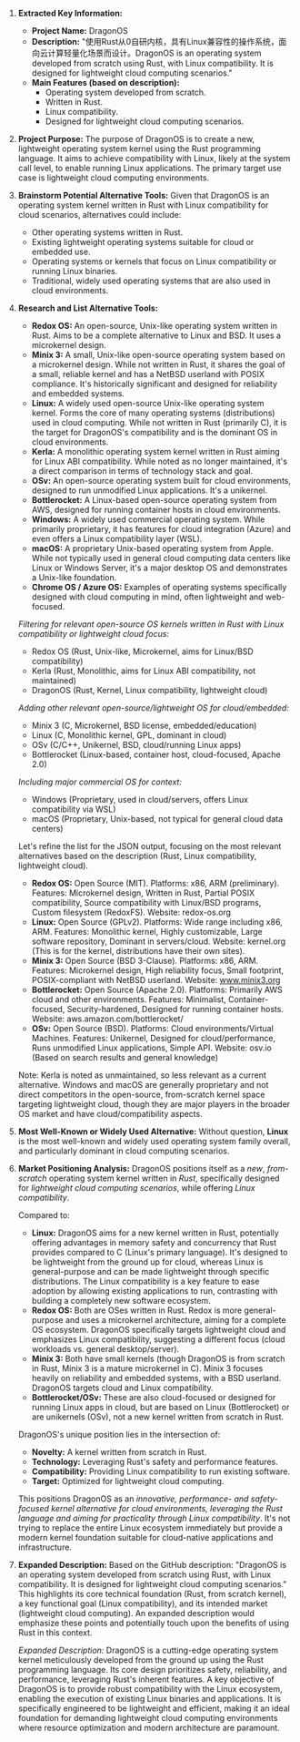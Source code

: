 1.  **Extracted Key Information:**
    *   **Project Name:** DragonOS
    *   **Description:** "使用Rust从0自研内核，具有Linux兼容性的操作系统，面向云计算轻量化场景而设计。DragonOS is an operating system developed from scratch using Rust, with Linux compatibility. It is designed for lightweight cloud computing scenarios."
    *   **Main Features (based on description):**
        *   Operating system developed from scratch.
        *   Written in Rust.
        *   Linux compatibility.
        *   Designed for lightweight cloud computing scenarios.

2.  **Project Purpose:**
    The purpose of DragonOS is to create a new, lightweight operating system kernel using the Rust programming language. It aims to achieve compatibility with Linux, likely at the system call level, to enable running Linux applications. The primary target use case is lightweight cloud computing environments.

3.  **Brainstorm Potential Alternative Tools:**
    Given that DragonOS is an operating system kernel written in Rust with Linux compatibility for cloud scenarios, alternatives could include:
    *   Other operating systems written in Rust.
    *   Existing lightweight operating systems suitable for cloud or embedded use.
    *   Operating systems or kernels that focus on Linux compatibility or running Linux binaries.
    *   Traditional, widely used operating systems that are also used in cloud environments.

4.  **Research and List Alternative Tools:**

    *   **Redox OS:** An open-source, Unix-like operating system written in Rust. Aims to be a complete alternative to Linux and BSD. It uses a microkernel design.
    *   **Minix 3:** A small, Unix-like open-source operating system based on a microkernel design. While not written in Rust, it shares the goal of a small, reliable kernel and has a NetBSD userland with POSIX compliance. It's historically significant and designed for reliability and embedded systems.
    *   **Linux:** A widely used open-source Unix-like operating system kernel. Forms the core of many operating systems (distributions) used in cloud computing. While not written in Rust (primarily C), it is the target for DragonOS's compatibility and is the dominant OS in cloud environments.
    *   **Kerla:** A monolithic operating system kernel written in Rust aiming for Linux ABI compatibility. While noted as no longer maintained, it's a direct comparison in terms of technology stack and goal.
    *   **OSv:** An open-source operating system built for cloud environments, designed to run unmodified Linux applications. It's a unikernel.
    *   **Bottlerocket:** A Linux-based open-source operating system from AWS, designed for running container hosts in cloud environments.
    *   **Windows:** A widely used commercial operating system. While primarily proprietary, it has features for cloud integration (Azure) and even offers a Linux compatibility layer (WSL).
    *   **macOS:** A proprietary Unix-based operating system from Apple. While not typically used in general cloud computing data centers like Linux or Windows Server, it's a major desktop OS and demonstrates a Unix-like foundation.
    *   **Chrome OS / Azure OS:** Examples of operating systems specifically designed with cloud computing in mind, often lightweight and web-focused.

    *Filtering for relevant open-source OS kernels written in Rust with Linux compatibility or lightweight cloud focus:*
    *   Redox OS (Rust, Unix-like, Microkernel, aims for Linux/BSD compatibility)
    *   Kerla (Rust, Monolithic, aims for Linux ABI compatibility, not maintained)
    *   DragonOS (Rust, Kernel, Linux compatibility, lightweight cloud)

    *Adding other relevant open-source/lightweight OS for cloud/embedded:*
    *   Minix 3 (C, Microkernel, BSD license, embedded/education)
    *   Linux (C, Monolithic kernel, GPL, dominant in cloud)
    *   OSv (C/C++, Unikernel, BSD, cloud/running Linux apps)
    *   Bottlerocket (Linux-based, container host, cloud-focused, Apache 2.0)

    *Including major commercial OS for context:*
    *   Windows (Proprietary, used in cloud/servers, offers Linux compatibility via WSL)
    *   macOS (Proprietary, Unix-based, not typical for general cloud data centers)

    Let's refine the list for the JSON output, focusing on the most relevant alternatives based on the description (Rust, Linux compatibility, lightweight cloud).

    *   **Redox OS:** Open Source (MIT). Platforms: x86, ARM (preliminary). Features: Microkernel design, Written in Rust, Partial POSIX compatibility, Source compatibility with Linux/BSD programs, Custom filesystem (RedoxFS). Website: redox-os.org
    *   **Linux:** Open Source (GPLv2). Platforms: Wide range including x86, ARM. Features: Monolithic kernel, Highly customizable, Large software repository, Dominant in servers/cloud. Website: kernel.org (This is for the kernel, distributions have their own sites).
    *   **Minix 3:** Open Source (BSD 3-Clause). Platforms: x86, ARM. Features: Microkernel design, High reliability focus, Small footprint, POSIX-compliant with NetBSD userland. Website: www.minix3.org
    *   **Bottlerocket:** Open Source (Apache 2.0). Platforms: Primarily AWS cloud and other environments. Features: Minimalist, Container-focused, Security-hardened, Designed for running container hosts. Website: aws.amazon.com/bottlerocket/
    *   **OSv:** Open Source (BSD). Platforms: Cloud environments/Virtual Machines. Features: Unikernel, Designed for cloud/performance, Runs unmodified Linux applications, Simple API. Website: osv.io (Based on search results and general knowledge)

    Note: Kerla is noted as unmaintained, so less relevant as a current alternative. Windows and macOS are generally proprietary and not direct competitors in the open-source, from-scratch kernel space targeting lightweight cloud, though they are major players in the broader OS market and have cloud/compatibility aspects.

5.  **Most Well-Known or Widely Used Alternative:**
    Without question, **Linux** is the most well-known and widely used operating system family overall, and particularly dominant in cloud computing scenarios.

6.  **Market Positioning Analysis:**
    DragonOS positions itself as a *new*, *from-scratch* operating system kernel written in *Rust*, specifically designed for *lightweight cloud computing scenarios*, while offering *Linux compatibility*.

    Compared to:
    *   **Linux:** DragonOS aims for a new kernel written in Rust, potentially offering advantages in memory safety and concurrency that Rust provides compared to C (Linux's primary language). It's designed to be lightweight from the ground up for cloud, whereas Linux is general-purpose and can be made lightweight through specific distributions. The Linux compatibility is a key feature to ease adoption by allowing existing applications to run, contrasting with building a completely new software ecosystem.
    *   **Redox OS:** Both are OSes written in Rust. Redox is more general-purpose and uses a microkernel architecture, aiming for a complete OS ecosystem. DragonOS specifically targets lightweight cloud and emphasizes Linux compatibility, suggesting a different focus (cloud workloads vs. general desktop/server).
    *   **Minix 3:** Both have small kernels (though DragonOS is from scratch in Rust, Minix 3 is a mature microkernel in C). Minix 3 focuses heavily on reliability and embedded systems, with a BSD userland. DragonOS targets cloud and Linux compatibility.
    *   **Bottlerocket/OSv:** These are also cloud-focused or designed for running Linux apps in cloud, but are based on Linux (Bottlerocket) or are unikernels (OSv), not a new kernel written from scratch in Rust.

    DragonOS's unique position lies in the intersection of:
    *   **Novelty:** A kernel written from scratch in Rust.
    *   **Technology:** Leveraging Rust's safety and performance features.
    *   **Compatibility:** Providing Linux compatibility to run existing software.
    *   **Target:** Optimized for lightweight cloud computing.

    This positions DragonOS as an *innovative, performance- and safety-focused kernel alternative for cloud environments, leveraging the Rust language and aiming for practicality through Linux compatibility*. It's not trying to replace the entire Linux ecosystem immediately but provide a modern kernel foundation suitable for cloud-native applications and infrastructure.

7.  **Expanded Description:**
    Based on the GitHub description: "DragonOS is an operating system developed from scratch using Rust, with Linux compatibility. It is designed for lightweight cloud computing scenarios." This highlights its core technical foundation (Rust, from scratch kernel), a key functional goal (Linux compatibility), and its intended market (lightweight cloud computing). An expanded description would emphasize these points and potentially touch upon the benefits of using Rust in this context.

    *Expanded Description:* DragonOS is a cutting-edge operating system kernel meticulously developed from the ground up using the Rust programming language. Its core design prioritizes safety, reliability, and performance, leveraging Rust's inherent features. A key objective of DragonOS is to provide robust compatibility with the Linux ecosystem, enabling the execution of existing Linux binaries and applications. It is specifically engineered to be lightweight and efficient, making it an ideal foundation for demanding lightweight cloud computing environments where resource optimization and modern architecture are paramount.